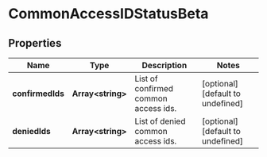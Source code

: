 # CommonAccessIDStatusBeta

## Properties

Name | Type | Description | Notes
------------ | ------------- | ------------- | -------------
**confirmedIds** | **Array&lt;string&gt;** | List of confirmed common access ids. | [optional] [default to undefined]
**deniedIds** | **Array&lt;string&gt;** | List of denied common access ids. | [optional] [default to undefined]

